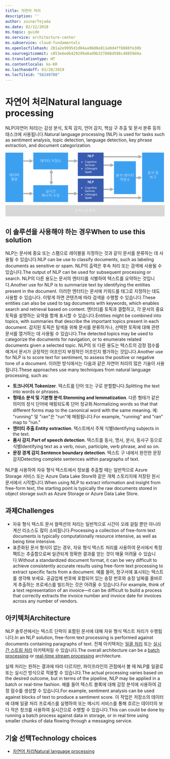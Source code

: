 ```yaml
---
title: 자연어 처리
description: ''
author: zoinerTejada
ms.date: 02/12/2018
ms.topic: guide
ms.service: architecture-center
ms.subservice: cloud-fundamentals
ms.openlocfilehash: 281a2e9995d1d04aa9688e811e0d4ff8088fe30b
ms.sourcegitcommit: c053e6edb429299a0ad9b327888d596c48859d4a
ms.translationtype: HT
ms.contentlocale: ko-KR
ms.lasthandoff: 03/20/2019
ms.locfileid: "58249708"
---
```

# <a name="natural-language-processing"></a><span data-ttu-id="61d5f-102">자연어 처리</span><span class="sxs-lookup"><span data-stu-id="61d5f-102">Natural language processing</span></span>

<span data-ttu-id="61d5f-103">NLP(자연어 처리)는 감성 분석, 토픽 감지, 언어 감지, 핵심 구 추출 및 문서 분류 등의 태스크에 사용됩니다.</span><span class="sxs-lookup"><span data-stu-id="61d5f-103">Natural language processing (NLP) is used for tasks such as sentiment analysis, topic detection, language detection, key phrase extraction, and document categorization.</span></span>

![자연어 처리 파이프라인의 다이어그램](./images/nlp-pipeline.png)

## <a name="when-to-use-this-solution"></a><span data-ttu-id="61d5f-105">이 솔루션을 사용해야 하는 경우</span><span class="sxs-lookup"><span data-stu-id="61d5f-105">When to use this solution</span></span>

<span data-ttu-id="61d5f-106">NLP는 문서에 중요 또는 스팸으로 레이블을 지정하는 것과 같이 문서를 분류하는 데 사용될 수 있습니다.</span><span class="sxs-lookup"><span data-stu-id="61d5f-106">NLP can be use to classify documents, such as labeling documents as sensitive or spam.</span></span> <span data-ttu-id="61d5f-107">NLP의 출력은 후속 처리 또는 검색에 사용될 수 있습니다.</span><span class="sxs-lookup"><span data-stu-id="61d5f-107">The output of NLP can be used for subsequent processing or search.</span></span> <span data-ttu-id="61d5f-108">NLP의 다른 용도는 문서의 엔터티를 식별하여 텍스트를 요약하는 것입니다.</span><span class="sxs-lookup"><span data-stu-id="61d5f-108">Another use for NLP is to summarize text by identifying the entities present in the document.</span></span> <span data-ttu-id="61d5f-109">이러한 엔터티는 문서에 키워드를 태그로 지정하는 데도 사용할 수 있습니다. 이렇게 하면 콘텐츠에 따라 검색을 수행할 수 있습니다.</span><span class="sxs-lookup"><span data-stu-id="61d5f-109">These entities can also be used to tag documents with keywords, which enables search and retrieval based on content.</span></span> <span data-ttu-id="61d5f-110">엔터티를 토픽과 결합하고, 각 문서의 중요 토픽을 설명하는 요약을 함께 표시할 수 있습니다.</span><span class="sxs-lookup"><span data-stu-id="61d5f-110">Entities might be combined into topics, with summaries that describe the important topics present in each document.</span></span> <span data-ttu-id="61d5f-111">감지된 토픽은 탐색을 위해 문서를 분류하거나, 선택한 토픽에 대해 관련 문서를 열거하는 데 사용될 수 있습니다.</span><span class="sxs-lookup"><span data-stu-id="61d5f-111">The detected topics may be used to categorize the documents for navigation, or to enumerate related documents given a selected topic.</span></span> <span data-ttu-id="61d5f-112">NLP의 또 다른 용도는 텍스트의 감정 점수를 매겨서 문서가 긍정적인 어조인지 부정적인 어조인지 평가하는 것입니다.</span><span class="sxs-lookup"><span data-stu-id="61d5f-112">Another use for NLP is to score text for sentiment, to assess the positive or negative tone of a document.</span></span> <span data-ttu-id="61d5f-113">이러한 방식에서는 다음과 같은 자연어 처리의 많은 기술이 사용됩니다.</span><span class="sxs-lookup"><span data-stu-id="61d5f-113">These approaches use many techniques from natural language processing, such as:</span></span>

- <span data-ttu-id="61d5f-114">**토크나이저**.</span><span class="sxs-lookup"><span data-stu-id="61d5f-114">**Tokenizer**.</span></span> <span data-ttu-id="61d5f-115">텍스트를 단어 또는 구로 분할합니다.</span><span class="sxs-lookup"><span data-stu-id="61d5f-115">Splitting the text into words or phrases.</span></span>
- <span data-ttu-id="61d5f-116">**형태소 분석 및 기본형 분석**.</span><span class="sxs-lookup"><span data-stu-id="61d5f-116">**Stemming and lemmatization**.</span></span> <span data-ttu-id="61d5f-117">다른 형태가 같은 의미의 정식 단어에 매핑되도록 단어 정규화.</span><span class="sxs-lookup"><span data-stu-id="61d5f-117">Normalizing words so that that different forms map to the canonical word with the same meaning.</span></span> <span data-ttu-id="61d5f-118">예: "running" 및 "ran"은 "run"에 매핑됩니다.</span><span class="sxs-lookup"><span data-stu-id="61d5f-118">For example, "running" and "ran" map to "run."</span></span>
- <span data-ttu-id="61d5f-119">**엔터티 추출**.</span><span class="sxs-lookup"><span data-stu-id="61d5f-119">**Entity extraction**.</span></span> <span data-ttu-id="61d5f-120">텍스트에서 주체 식별</span><span class="sxs-lookup"><span data-stu-id="61d5f-120">Identifying subjects in the text.</span></span>
- <span data-ttu-id="61d5f-121">**품사 감지**.</span><span class="sxs-lookup"><span data-stu-id="61d5f-121">**Part of speech detection**.</span></span> <span data-ttu-id="61d5f-122">텍스트를 동사, 명사, 분사, 동사구 등으로 식별</span><span class="sxs-lookup"><span data-stu-id="61d5f-122">Identifying text as a verb, noun, participle, verb phrase, and so on.</span></span>
- <span data-ttu-id="61d5f-123">**문장 경계 감지**.</span><span class="sxs-lookup"><span data-stu-id="61d5f-123">**Sentence boundary detection**.</span></span> <span data-ttu-id="61d5f-124">텍스트 구 내에서 완전한 문장 감지</span><span class="sxs-lookup"><span data-stu-id="61d5f-124">Detecting complete sentences within paragraphs of text.</span></span>

<span data-ttu-id="61d5f-125">NLP를 사용하여 자유 형식 텍스트에서 정보를 추출할 때는 일반적으로 Azure Storage 서비스 또는 Azure Data Lake Store와 같은 개체 스토리지에 저장된 원시 문서에서 시작합니다.</span><span class="sxs-lookup"><span data-stu-id="61d5f-125">When using NLP to extract information and insight from free-form text, the starting point is typically the raw documents stored in object storage such as Azure Storage or Azure Data Lake Store.</span></span>

## <a name="challenges"></a><span data-ttu-id="61d5f-126">과제</span><span class="sxs-lookup"><span data-stu-id="61d5f-126">Challenges</span></span>

- <span data-ttu-id="61d5f-127">자유 형식 텍스트 문서 컬렉션의 처리는 일반적으로 시간이 오래 걸릴 뿐만 아니라 계산 리소스도 많이 소비됩니다.</span><span class="sxs-lookup"><span data-stu-id="61d5f-127">Processing a collection of free-form text documents is typically computationally resource intensive, as well as being time intensive.</span></span>
- <span data-ttu-id="61d5f-128">표준화된 문서 형식이 없는 경우, 자유 형식 텍스트 처리를 사용하여 문서에서 특정 팩트는 추출함으로써 일관되게 정확한 결과를 얻는 것이 매울 어려울 수 있습니다.</span><span class="sxs-lookup"><span data-stu-id="61d5f-128">Without a standardized document format, it can be very difficult to achieve consistently accurate results using free-form text processing to extract specific facts from a document.</span></span> <span data-ttu-id="61d5f-129">예를 들어, 청구서에 표시되는 텍스트를 생각해 보세요. 공급업체 번호에 포함되어 있는 송장 번호와 송장 날짜를 올바르게 추출하는 프로세스를 빌드하는 것은 어려울 수 있습니다.</span><span class="sxs-lookup"><span data-stu-id="61d5f-129">For example, think of a text representation of an invoice&mdash;it can be difficult to build a process that correctly extracts the invoice number and invoice date for invoices across any number of vendors.</span></span>

## <a name="architecture"></a><span data-ttu-id="61d5f-130">아키텍처</span><span class="sxs-lookup"><span data-stu-id="61d5f-130">Architecture</span></span>

<span data-ttu-id="61d5f-131">NLP 솔루션에서는 텍스트 단락이 포함된 문서에 대해 자유 형식 텍스트 처리가 수행됩니다.</span><span class="sxs-lookup"><span data-stu-id="61d5f-131">In an NLP solution, free-form text processing is performed against documents containing paragraphs of text.</span></span> <span data-ttu-id="61d5f-132">전체 아키텍처는 [일괄 처리](../big-data/batch-processing.md) 또는 [실시간 스트림 처리](../big-data/real-time-processing.md) 아키텍처일 수 있습니다.</span><span class="sxs-lookup"><span data-stu-id="61d5f-132">The overall architecture can be a [batch processing](../big-data/batch-processing.md) or [real-time stream processing](../big-data/real-time-processing.md) architecture.</span></span>

<span data-ttu-id="61d5f-133">실제 처리는 원하는 결과에 따라 다르지만, 파이프라인의 관점에서 볼 때 NLP를 일괄로 또는 실시간 방식으로 적용할 수 있습니다.</span><span class="sxs-lookup"><span data-stu-id="61d5f-133">The actual processing varies based on the desired outcome, but in terms of the pipeline, NLP may be applied in a batch or real-time fashion.</span></span> <span data-ttu-id="61d5f-134">예를 들어 텍스트 블록에 대해 감정 분석에 사용하여 감정 점수를 생성할 수 있습니다.</span><span class="sxs-lookup"><span data-stu-id="61d5f-134">For example, sentiment analysis can be used against blocks of text to produce a sentiment score.</span></span> <span data-ttu-id="61d5f-135">이 작업은 저장소의 데이터에 대해 일괄 처리 프로세스를 실행하여 또는 메시지 서비스를 통해 흐르는 데이터의 보다 작은 청크를 사용하여 실시간으로 수행할 수 있습니다.</span><span class="sxs-lookup"><span data-stu-id="61d5f-135">This can could be done by running a batch process against data in storage, or in real time using smaller chunks of data flowing through a messaging service.</span></span>

## <a name="technology-choices"></a><span data-ttu-id="61d5f-136">기술 선택</span><span class="sxs-lookup"><span data-stu-id="61d5f-136">Technology choices</span></span>

- [<span data-ttu-id="61d5f-137">자연어 처리</span><span class="sxs-lookup"><span data-stu-id="61d5f-137">Natural language processing</span></span>](../technology-choices/natural-language-processing.md)
